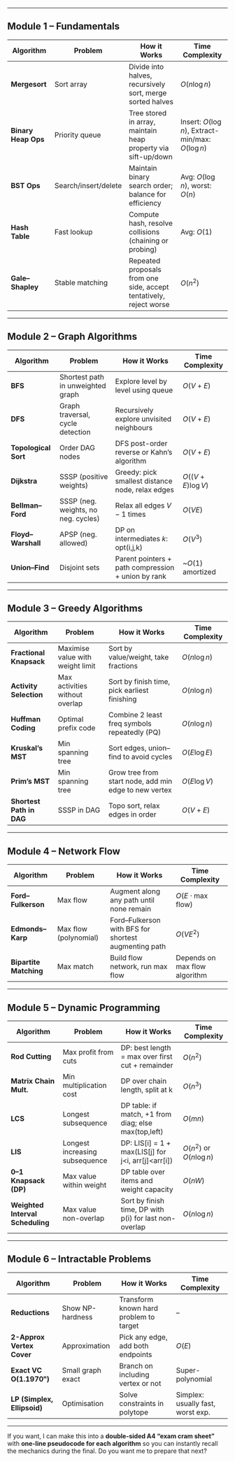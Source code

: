 
---

## **Module 1 – Fundamentals**

| Algorithm           | Problem              | How it Works                                                       | Time Complexity                                   |
| ------------------- | -------------------- | ------------------------------------------------------------------ | ------------------------------------------------- |
| **Mergesort**       | Sort array           | Divide into halves, recursively sort, merge sorted halves          | $O(n \log n)$                                     |
| **Binary Heap Ops** | Priority queue       | Tree stored in array, maintain heap property via sift-up/down      | Insert: $O(\log n)$, Extract-min/max: $O(\log n)$ |
| **BST Ops**         | Search/insert/delete | Maintain binary search order; balance for efficiency               | Avg: $O(\log n)$, worst: $O(n)$                   |
| **Hash Table**      | Fast lookup          | Compute hash, resolve collisions (chaining or probing)             | Avg: $O(1)$                                       |
| **Gale–Shapley**    | Stable matching      | Repeated proposals from one side, accept tentatively, reject worse | $O(n^2)$                                          |

---

## **Module 2 – Graph Algorithms**

| Algorithm            | Problem                             | How it Works                                       | Time Complexity    |
| -------------------- | ----------------------------------- | -------------------------------------------------- | ------------------ |
| **BFS**              | Shortest path in unweighted graph   | Explore level by level using queue                 | $O(V+E)$           |
| **DFS**              | Graph traversal, cycle detection    | Recursively explore unvisited neighbours           | $O(V+E)$           |
| **Topological Sort** | Order DAG nodes                     | DFS post-order reverse or Kahn’s algorithm         | $O(V+E)$           |
| **Dijkstra**         | SSSP (positive weights)             | Greedy: pick smallest distance node, relax edges   | $O((V+E)\log V)$   |
| **Bellman–Ford**     | SSSP (neg. weights, no neg. cycles) | Relax all edges $V-1$ times                        | $O(VE)$            |
| **Floyd–Warshall**   | APSP (neg. allowed)                 | DP on intermediates $k$: opt(i,j,k)                | $O(V^3)$           |
| **Union–Find**       | Disjoint sets                       | Parent pointers + path compression + union by rank | \~$O(1)$ amortized |

---

## **Module 3 – Greedy Algorithms**

| Algorithm                | Problem                          | How it Works                                          | Time Complexity |
| ------------------------ | -------------------------------- | ----------------------------------------------------- | --------------- |
| **Fractional Knapsack**  | Maximise value with weight limit | Sort by value/weight, take fractions                  | $O(n \log n)$   |
| **Activity Selection**   | Max activities without overlap   | Sort by finish time, pick earliest finishing          | $O(n \log n)$   |
| **Huffman Coding**       | Optimal prefix code              | Combine 2 least freq symbols repeatedly (PQ)          | $O(n \log n)$   |
| **Kruskal’s MST**        | Min spanning tree                | Sort edges, union–find to avoid cycles                | $O(E \log E)$   |
| **Prim’s MST**           | Min spanning tree                | Grow tree from start node, add min edge to new vertex | $O(E \log V)$   |
| **Shortest Path in DAG** | SSSP in DAG                      | Topo sort, relax edges in order                       | $O(V+E)$        |

---

## **Module 4 – Network Flow**

| Algorithm              | Problem               | How it Works                                         | Time Complexity               |
| ---------------------- | --------------------- | ---------------------------------------------------- | ----------------------------- |
| **Ford–Fulkerson**     | Max flow              | Augment along any path until none remain             | $O(E \cdot \text{max flow})$  |
| **Edmonds–Karp**       | Max flow (polynomial) | Ford–Fulkerson with BFS for shortest augmenting path | $O(VE^2)$                     |
| **Bipartite Matching** | Max match             | Build flow network, run max flow                     | Depends on max flow algorithm |

---

## **Module 5 – Dynamic Programming**

| Algorithm                        | Problem                        | How it Works                                              | Time Complexity           |
| -------------------------------- | ------------------------------ | --------------------------------------------------------- | ------------------------- |
| **Rod Cutting**                  | Max profit from cuts           | DP: best length = max over first cut + remainder          | $O(n^2)$                  |
| **Matrix Chain Mult.**           | Min multiplication cost        | DP over chain length, split at k                          | $O(n^3)$                  |
| **LCS**                          | Longest subsequence            | DP table: if match, +1 from diag; else max(top,left)      | $O(mn)$                   |
| **LIS**                          | Longest increasing subsequence | DP: LIS\[i] = 1 + max(LIS\[j] for j\<i, arr\[j]\<arr\[i]) | $O(n^2)$ or $O(n \log n)$ |
| **0–1 Knapsack (DP)**            | Max value within weight        | DP table over items and weight capacity                   | $O(nW)$                   |
| **Weighted Interval Scheduling** | Max value non-overlap          | Sort by finish time, DP with p(i) for last non-overlap    | $O(n \log n)$             |

---

## **Module 6 – Intractable Problems**

| Algorithm                   | Problem           | How it Works                           | Time Complexity                   |
| --------------------------- | ----------------- | -------------------------------------- | --------------------------------- |
| **Reductions**              | Show NP-hardness  | Transform known hard problem to target | –                                 |
| **2-Approx Vertex Cover**   | Approximation     | Pick any edge, add both endpoints      | $O(E)$                            |
| **Exact VC O(1.1970ⁿ)**     | Small graph exact | Branch on including vertex or not      | Super-polynomial                  |
| **LP (Simplex, Ellipsoid)** | Optimisation      | Solve constraints in polytope          | Simplex: usually fast, worst exp. |

---

If you want, I can make this into a **double-sided A4 “exam cram sheet”** with **one-line pseudocode for each algorithm** so you can instantly recall the mechanics during the final.
Do you want me to prepare that next?
